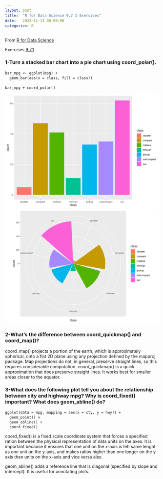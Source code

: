 ```yaml
---
layout: post
title:  "R for Data Science 9.7.1 Exercises"
date:   2023-11-13 00:00:00
categories: R
---
```


From [R for Data Science](https://r4ds.hadley.nz)

Exercises [9.7.1](https://r4ds.hadley.nz/layers#the-layered-grammar-of-graphics)


### 1-Turn a stacked bar chart into a pie chart using coord_polar().

```
bar_mpg <- ggplot(mpg) +
  geom_bar(aes(x = class, fill = class)) 

bar_mpg + coord_polar()
```

<img src="https://raw.githubusercontent.com/nadinesk/nadinesk.github.io/master/images/r-9-7-1-q1_1.png"/>

<img src="https://raw.githubusercontent.com/nadinesk/nadinesk.github.io/master/images/r-9-7-1-q1_2.png"/>

### 2-What’s the difference between coord_quickmap() and coord_map()?

coord_map() projects a portion of the earth, which is approximately spherical, onto a flat 2D plane using any projection defined by the mapproj package. Map projections do not, in general, preserve straight lines, so this requires considerable computation. coord_quickmap() is a quick approximation that does preserve straight lines. It works best for smaller areas closer to the equator.

### 3-What does the following plot tell you about the relationship between city and highway mpg? Why is coord_fixed() important? What does geom_abline() do?

```
ggplot(data = mpg, mapping = aes(x = cty, y = hwy)) +
  geom_point() + 
  geom_abline() +
  coord_fixed()
```  

coord_fixed() is a fixed scale coordinate system that forces a specified ration between the physical representation of data units on the axes. It is important because it ensures that one unit on the x-axis is teh same lenght as one unit on the y-axis, and makes ratios higher than one longer on the y axis than units on the x-axis and vice versa also. 

geom_abline() adds a reference line that is diagonal (specified by slope and intercept). It is useful for annotating plots. 
